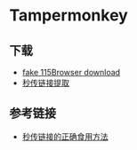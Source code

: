 # Tampermonkey

## 下载

- [fake 115Browser download](https://github.com/kkHAIKE/fake115)
- [秒传链接提取](https://greasyfork.org/scripts/424574)

## 参考链接

- [秒传链接的正确食用方法](https://cangku.icu/pages/178105)